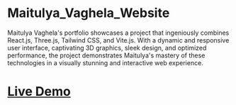 # Maitulya_Vaghela_Website
Maitulya Vaghela's portfolio showcases a project that ingeniously combines React.js, Three.js, Tailwind CSS, and Vite.js. With a dynamic and responsive user interface, captivating 3D graphics, sleek design, and optimized performance, the project demonstrates Maitulya's mastery of these technologies in a visually stunning and interactive web experience.

[<h1>Live Demo</h1>](https://nimble-axolotl-034669.netlify.app/)
